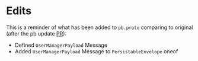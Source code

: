 # Edits

This is a reminder of what has been added to `pb.proto` comparing to original (after the pb update [PR](https://github.com/bisq-network/bisq/pull/7437)):

- Defined `UserManagerPayload` Message
- Added `UserManagerPayload` Message to `PersistableEnvelope` oneof
